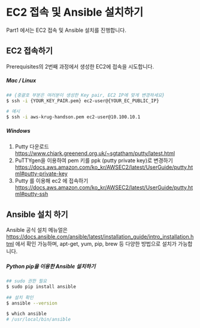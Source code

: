 # EC2 접속 및 Ansible 설치하기
Part1 에서는 EC2 접속 및 Ansible 설치를 진행합니다.

## EC2 접속하기
Prerequisites의 2번째 과정에서 생성한 EC2에 접속을 시도합니다.

##### Mac / Linux
```bash
## {중괄호 부분은 여러분이 생성한 Key pair, EC2 IP에 맞게 변경하세요}
$ ssh -i {YOUR_KEY_PAIR.pem} ec2-user@{YOUR_EC_PUBLIC_IP}

# 예시
$ ssh -i aws-krug-handson.pem ec2-user@10.100.10.1
```

##### Windows
1. Putty 다운로드<br>
https://www.chiark.greenend.org.uk/~sgtatham/putty/latest.html
2. PuTTYgen을 이용하여 pem 키를 ppk (putty private key)로 변경하기<br>
https://docs.aws.amazon.com/ko_kr/AWSEC2/latest/UserGuide/putty.html#putty-private-key
3. Putty 를 이용해 ec2 에 접속하기 <br>
https://docs.aws.amazon.com/ko_kr/AWSEC2/latest/UserGuide/putty.html#putty-ssh

## Ansible 설치 하기
Ansible 공식 설치 메뉴얼은 https://docs.ansible.com/ansible/latest/installation_guide/intro_installation.html 에서 확인 가능하며, apt-get, yum, pip, brew 등 다양한 방법으로 설치가 가능합니다.

##### Python pip을 이용한 Ansible 설치하기
```bash
## sudo 권한 필요
$ sudo pip install ansible

## 설치 확인
$ ansible --version

$ which ansible
# /usr/local/bin/ansible
```
